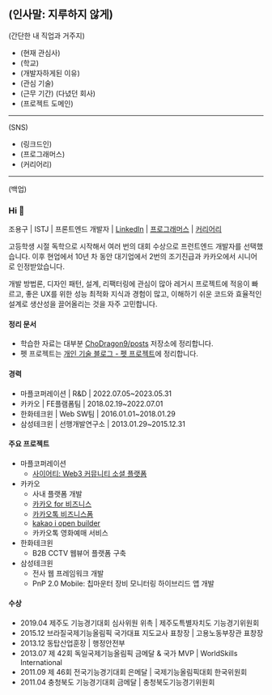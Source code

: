 (인사말: 지루하지 않게)
---
(간단한 내 직업과 거주지)
- (현재 관심사)
- (학교)
- (개발자하게된 이유)
- (관심 기술)
- (근무 기간) (다녔던 회사)
- (프로젝트 도메인)

---
(SNS)
- (링크드인)
- (프로그래머스)
- (커리어리)

---
(백업)
### Hi 👋
조용구 | ISTJ | 프론트엔드 개발자 | [LinkedIn](https://www.linkedin.com/in/yongku-cho) | [프로그래머스](https://career.programmers.co.kr/pr/155864_8345) | [커리어리](https://careerly.co.kr/profiles/617720)

고등학생 시절 독학으로 시작해서 여러 번의 대회 수상으로 프런트엔드 개발자를 선택했습니다.
이후 현업에서 10년 차 동안 대기업에서 2번의 조기진급과 카카오에서 시니어로 인정받았습니다.

개발 방법론, 디자인 패턴, 설계, 리팩터링에 관심이 많아 레거시 프로젝트에 적응이 빠르고,
좋은 UX를 위한 성능 최적화 지식과 경험이 많고,
이해하기 쉬운 코드와 효율적인 설계로 생산성을 끌어올리는 것을 자주 고민합니다.

#### 정리 문서
- 학습한 자료는 대부분 [ChoDragon9/posts](https://github.com/ChoDragon9/posts/wiki) 저장소에 정리합니다.
- 펫 프로젝트는 [개인 기술 블로그 - 펫 프로젝트](https://the-next-web-research-lab.github.io/fe-dev/pet-project.html)에 정리합니다.

#### 경력
- 마플코퍼레이션 | R&D | 2022.07.05~2023.05.31
- 카카오 | FE플램폼팀 | 2018.02.19~2022.07.01
- 한화테크윈 | Web SW팀 | 2016.01.01~2018.01.29
- 삼성테크윈 | 선행개발연구소 | 2013.01.29~2015.12.31

#### 주요 프로젝트
- 마플코퍼레이션
  - [사이어티: Web3 커뮤니티 소셜 플랫폼](https://www.ciety.xyz)
- 카카오
    - 사내 플랫폼 개발
    - [카카오 for 비즈니스](https://business.kakao.com/)
    - [카카오톡 비즈니스폼](https://business.kakao.com/talkbizform/)
    - [kakao i open builder](https://i.kakao.com/)
    - 카카오톡 영화예매 서비스
- 한화테크윈
    - B2B CCTV 웹뷰어 플랫폼 구축
- 삼성테크윈
    - 전사 웹 프레임워크 개발
    - PnP 2.0 Mobile: 칩마운터 장비 모니터링 하이브리드 앱 개발

#### 수상
- 2019.04 제주도 기능경기대회 심사위원 위촉 | 제주도특별자치도 기능경기위원회
- 2015.12 브라질국제기능올림픽 국가대표 지도교사 표창장 | 고용노동부장관 표창장
- 2013.12 동탑산업훈장 | 행정안전부
- 2013.07 제 42회 독일국제기능올림픽 금메달 & 국가 MVP | WorldSkills International
- 2011.09 제 46회 전국기능경기대회 은메달 | 국제기능올림픽대회 한국위원회
- 2011.04 충청북도 기능경기대회 금메달 | 충청북도기능경기위원회
